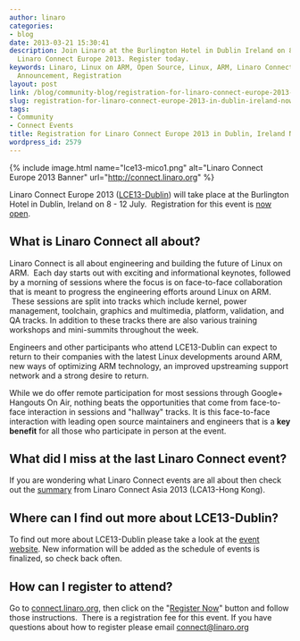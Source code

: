 ```yaml
---
author: linaro
categories:
- blog
date: 2013-03-21 15:30:41
description: Join Linaro at the Burlington Hotel in Dublin Ireland on 8-12 July for
  Linaro Connect Europe 2013. Register today.
keywords: Linaro, Linux on ARM, Open Source, Linux, ARM, Linaro Connect, LCE13-Dublin,
  Announcement, Registration
layout: post
link: /blog/community-blog/registration-for-linaro-connect-europe-2013-in-dublin-ireland-now-open/
slug: registration-for-linaro-connect-europe-2013-in-dublin-ireland-now-open
tags:
- Community
- Connect Events
title: Registration for Linaro Connect Europe 2013 in Dublin, Ireland Now Open
wordpress_id: 2579
---
```


{% include image.html name="lce13-mico1.png" alt="Linaro Connect Europe 2013 Banner" url="http://connect.linaro.org" %}

Linaro Connect Europe 2013 ([LCE13-Dublin](http://connect.linaro.org)) will take place at the Burlington Hotel in Dublin, Ireland on 8 - 12 July.  Registration for this event is [now open](http://linaroconnect-lce13-eorg.eventbrite.com/).


## What is Linaro Connect all about?


Linaro Connect is all about engineering and building the future of Linux on ARM.  Each day starts out with exciting and informational keynotes, followed by a morning of sessions where the focus is on face-to-face collaboration that is meant to progress the engineering efforts around Linux on ARM.  These sessions are split into tracks which include kernel, power management, toolchain, graphics and multimedia, platform, validation, and QA tracks. In addition to these tracks there are also various training workshops and mini-summits throughout the week.

Engineers and other participants who attend LCE13-Dublin can expect to return to their companies with the latest Linux developments around ARM, new ways of optimizing ARM technology, an improved upstreaming support network and a strong desire to return.

While we do offer remote participation for most sessions through Google+ Hangouts On Air, nothing beats the opportunities that come from face-to-face interaction in sessions and "hallway" tracks. It is this face-to-face interaction with leading open source maintainers and engineers that is a **key benefit** for all those who participate in person at the event.


## What did I miss at the last Linaro Connect event?


If you are wondering what Linaro Connect events are all about then check out the [summary](https://wiki.linaro.org/Events/LCA13) from Linaro Connect Asia 2013 (LCA13-Hong Kong).


## Where can I find out more about LCE13-Dublin?


To find out more about LCE13-Dublin please take a look at the [event website](http://connect.linaro.org). New information will be added as the schedule of events is finalized, so check back often.


## How can I register to attend?


Go to [connect.linaro.org](http://connect.linaro.org), then click on the "[Register Now](http://linaroconnect-lce13-eorg.eventbrite.com/)" button and follow those instructions.  There is a registration fee for this event. If you have questions about how to register please email [connect@linaro.org](mailto:connect@linaro.org)
